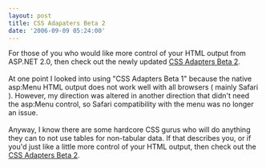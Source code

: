```yaml
---
layout: post
title: CSS Adapaters Beta 2
date: '2006-09-09 05:24:00'
---
```


For those of you who would like more control of your HTML output from ASP.NET 2.0, then check out the newly updated <a href="http://www.asp.net/cssadapters/">CSS Adapters Beta 2</a>.<br><br>At one point I looked into using "CSS Adapters Beta 1" because the native asp:Menu HTML output does not work well with all browsers ( mainly Safari ). However, my direction was altered in another direction that didn't need the asp:Menu control, so Safari compatibility with the menu was no longer an issue.<br><br>Anyway, I know there are some hardcore CSS gurus who will do anything they can to not use tables for non-tabular data. If that describes you, or if you'd just like a little more control of your HTML output, then check out the <a href="http://www.asp.net/cssadapters/">CSS Adapters Beta 2</a>.